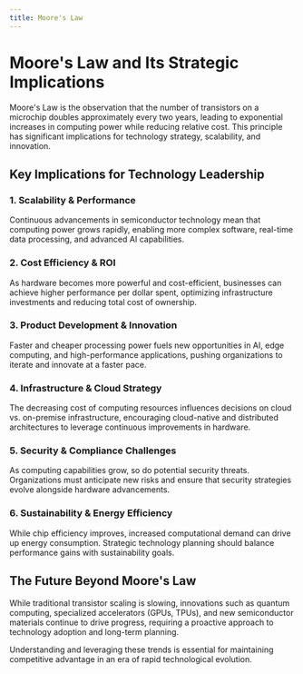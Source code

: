 ```yaml
---
title: Moore's Law
---
```


# Moore's Law and Its Strategic Implications

Moore's Law is the observation that the number of transistors on a microchip doubles approximately every two years, leading to exponential increases in computing power while reducing relative cost. This principle has significant implications for technology strategy, scalability, and innovation.

## Key Implications for Technology Leadership

### 1. Scalability & Performance

Continuous advancements in semiconductor technology mean that computing power grows rapidly, enabling more complex software, real-time data processing, and advanced AI capabilities.

### 2. Cost Efficiency & ROI

As hardware becomes more powerful and cost-efficient, businesses can achieve higher performance per dollar spent, optimizing infrastructure investments and reducing total cost of ownership.

### 3. Product Development & Innovation

Faster and cheaper processing power fuels new opportunities in AI, edge computing, and high-performance applications, pushing organizations to iterate and innovate at a faster pace.

### 4. Infrastructure & Cloud Strategy

The decreasing cost of computing resources influences decisions on cloud vs. on-premise infrastructure, encouraging cloud-native and distributed architectures to leverage continuous improvements in hardware.

### 5. Security & Compliance Challenges

As computing capabilities grow, so do potential security threats. Organizations must anticipate new risks and ensure that security strategies evolve alongside hardware advancements.

### 6. Sustainability & Energy Efficiency

While chip efficiency improves, increased computational demand can drive up energy consumption. Strategic technology planning should balance performance gains with sustainability goals.

## The Future Beyond Moore's Law

While traditional transistor scaling is slowing, innovations such as quantum computing, specialized accelerators (GPUs, TPUs), and new semiconductor materials continue to drive progress, requiring a proactive approach to technology adoption and long-term planning.

Understanding and leveraging these trends is essential for maintaining competitive advantage in an era of rapid technological evolution.
